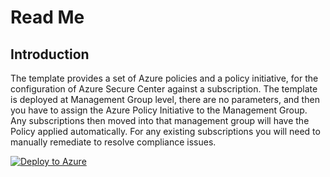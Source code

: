 # Read Me

## Introduction

The template provides a set of Azure policies and a policy initiative, for the configuration of Azure Secure Center against a subscription.  The template is deployed at Management Group level, there are no parameters, and then you have to assign the Azure Policy Initiative to the Management Group.  Any subscriptions then moved into that management group will have the Policy applied automatically.  For any existing subscriptions you will need to manually remediate to resolve compliance issues.

[![Deploy to Azure](https://aka.ms/deploytoazurebutton)](https://portal.azure.com/#create/Microsoft.Template/uri/https%3A%2F%2Fraw.githubusercontent.com%2Fdrewkg%2FAzure%2Ffeature%2FSecurityCenter%2FARM%2FPolicy%2FSecurityCenter%2FazureDeploy.json)
